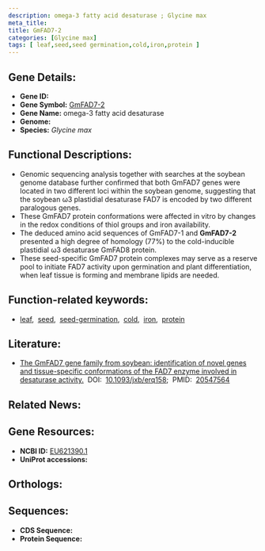 ```yaml
---
description: omega-3 fatty acid desaturase ; Glycine max
meta_title:
title: GmFAD7-2
categories: [Glycine max]
tags: [ leaf,seed,seed germination,cold,iron,protein ]
---
```


## Gene Details:
- **Gene ID:** []()
- **Gene Symbol:** <u>GmFAD7-2</u>
- **Gene Name:** omega-3 fatty acid desaturase
- **Genome:** []()
- **Species:** *Glycine max*

## Functional Descriptions:
   - Genomic sequencing analysis together with searches at the soybean genome database further confirmed that both GmFAD7 genes were located in two different loci within the soybean genome, suggesting that the soybean ω3 plastidial desaturase FAD7 is encoded by two different paralogous genes.
   - These GmFAD7 protein conformations were affected in vitro by changes in the redox conditions of thiol groups and iron availability.
   - The deduced amino acid sequences of GmFAD7-1 and **GmFAD7-2** presented a high degree of homology (77%) to the cold-inducible plastidial ω3 desaturase GmFAD8 protein.
   - These seed-specific GmFAD7 protein complexes may serve as a reserve pool to initiate FAD7 activity upon germination and plant differentiation, when leaf tissue is forming and membrane lipids are needed.

## Function-related keywords:
   - [leaf](/tags/leaf/),&nbsp;&nbsp;[seed](/tags/seed/),&nbsp;&nbsp;[seed-germination](/tags/seed-germination/),&nbsp;&nbsp;[cold](/tags/cold/),&nbsp;&nbsp;[iron](/tags/iron/),&nbsp;&nbsp;[protein](/tags/protein/)

## Literature:
   - [The GmFAD7 gene family from soybean: identification of novel genes and tissue-specific conformations of the FAD7 enzyme involved in desaturase activity.](https://doi.org/10.1093/jxb/erq158)&nbsp;&nbsp;DOI:&nbsp;&nbsp;[10.1093/jxb/erq158](https://doi.org/10.1093/jxb/erq158);&nbsp;&nbsp;PMID:&nbsp;&nbsp;[20547564](https://pubmed.ncbi.nlm.nih.gov/20547564/)

## Related News:

## Gene Resources:
- **NCBI ID:**  [EU621390.1](https://www.ncbi.nlm.nih.gov/gene/?term=EU621390.1)
- **UniProt accessions:**  [](https://www.uniprot.org/uniprotkb//entry)

## Orthologs:

## Sequences:
- **CDS Sequence:**
- **Protein Sequence:**
